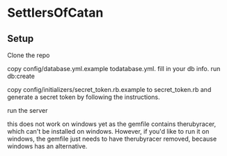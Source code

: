 SettlersOfCatan
===============

## Setup
Clone the repo

copy config/database.yml.example todatabase.yml. fill in your db info. run db:create

copy config/initializers/secret_token.rb.example to secret_token.rb and generate a secret token by following the instructions.

run the server

this does not work on windows yet as the gemfile contains therubyracer, which can't be installed on windows. However, if you'd like to run it on windows, the gemfile just needs to have therubyracer removed, because windows has an alternative.
